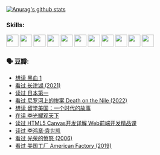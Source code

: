 
[![Anurag's github stats](https://github-readme-stats.vercel.app/api?username=w940853815)](https://github.com/anuraghazra/github-readme-stats)

### Skills:

<code><img height="32" src="https://cdn.jsdelivr.net/npm/simple-icons@v5/icons/python.svg"></code>
<code><img height="32" src="https://cdn.jsdelivr.net/npm/simple-icons@v5/icons/javascript.svg"></code>
<code><img height="32" src="https://cdn.jsdelivr.net/npm/simple-icons@v5/icons/django.svg"></code>
<code><img height="32" src="https://cdn.jsdelivr.net/npm/simple-icons@v5/icons/flask.svg"></code>
<code><img height="32" src="https://cdn.jsdelivr.net/npm/simple-icons@v5/icons/vuetify.svg"></code>
<code><img height="32" src="https://cdn.jsdelivr.net/npm/simple-icons@v5/icons/git.svg"></code>
<code><img height="32" src="https://cdn.jsdelivr.net/npm/simple-icons@v5/icons/docker.svg"></code>
<code><img height="32" src="https://cdn.jsdelivr.net/npm/simple-icons@v5/icons/postgresql.svg"></code>
<code><img height="32" src="https://cdn.jsdelivr.net/npm/simple-icons@v5/icons/elasticsearch.svg"></code>
<code><img height="32" src="https://cdn.jsdelivr.net/npm/simple-icons@v5/icons/macos.svg"></code>
<code><img height="32" src="https://cdn.jsdelivr.net/npm/simple-icons@v5/icons/linux.svg"></code>

### 🗣 豆瓣:

<!-- DOUBAN-ACTIVITIES:START -->
- [想读 黑血 1](https://www.douban.com/people/136069238/status/3772430515/?_i=45491298)
- [看过 长津湖‎ (2021)](https://www.douban.com/people/136069238/status/3770847642/?_i=45491298)
- [读过 日本第一](https://www.douban.com/people/136069238/status/3770375760/?_i=45491298)
- [看过 尼罗河上的惨案 Death on the Nile‎ (2022)](https://www.douban.com/people/136069238/status/3769491950/?_i=45491298)
- [想读 留学美国：一个时代的故事](https://www.douban.com/people/136069238/status/3768550721/?_i=45491298)
- [在读 李光耀观天下](https://www.douban.com/people/136069238/status/3766041312/?_i=45491298)
- [读过 HTML5 Canvas开发详解 Web前端开发精品课](https://www.douban.com/people/136069238/status/3766040143/?_i=45491298)
- [读过 李鸿章·袁世凯](https://www.douban.com/people/136069238/status/3761877441/?_i=45491298)
- [看过 光荣的愤怒‎ (2006)](https://www.douban.com/people/136069238/status/3761756079/?_i=45491298)
- [看过 美国工厂 American Factory‎ (2019)](https://www.douban.com/people/136069238/status/3755217209/?_i=45491298)
<!-- DOUBAN-ACTIVITIES:END -->
<!--
**w940853815/w940853815** is a ✨ _special_ ✨ repository because its `README.md` (this file) appears on your GitHub profile.

Here are some ideas to get you started:

- 🔭 I’m currently working on ...
- 🌱 I’m currently learning ...
- 👯 I’m looking to collaborate on ...
- 🤔 I’m looking for help with ...
- 💬 Ask me about ...
- 📫 How to reach me: ...
- 😄 Pronouns: ...
- ⚡ Fun fact: ...
-->
